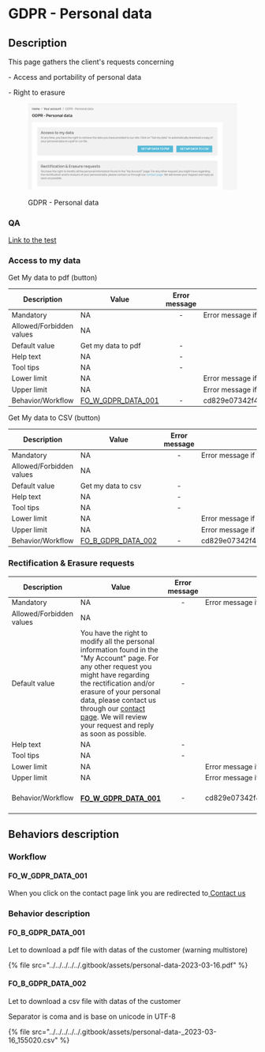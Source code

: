 # GDPR - Personal data

## Description

This page gathers the client's requests concerning

&#x20;\- Access and portability of personal data&#x20;

\-  Right to erasure



<figure><img src="../../../../../.gitbook/assets/image (17) (1).png" alt=""><figcaption><p>GDPR - Personal data</p></figcaption></figure>

### QA&#x20;

[Link to the test](https://build.prestashop-project.org/test-scenarios/scenarios/modules/ps-gdpr.html)

### Access to my data

Get My data to pdf (button)

<table><thead><tr><th width="200">Description</th><th>Value</th><th align="center">Error message</th><th data-hidden></th></tr></thead><tbody><tr><td>Mandatory</td><td>NA</td><td align="center">-</td><td>Error message if not allowed</td></tr><tr><td>Allowed/Forbidden values</td><td>NA</td><td align="center"></td><td></td></tr><tr><td>Default value</td><td> Get my data to pdf</td><td align="center">-</td><td></td></tr><tr><td>Help text</td><td>NA</td><td align="center">-</td><td></td></tr><tr><td>Tool tips</td><td>NA</td><td align="center">-</td><td></td></tr><tr><td>Lower limit</td><td>NA</td><td align="center"></td><td>Error message if bellow the limit</td></tr><tr><td>Upper limit</td><td>NA</td><td align="center"></td><td>Error message if up to the limit</td></tr><tr><td>Behavior/Workflow</td><td><a href="gdpr-personal-data.md#fo_b_gdpr_data_001">FO_W_GDPR_DATA_001</a></td><td align="center">-</td><td>cd829e07342f4c6e9017c9808ca68fba</td></tr></tbody></table>



Get My data to CSV (button)

<table><thead><tr><th width="200">Description</th><th>Value</th><th align="center">Error message</th><th data-hidden></th></tr></thead><tbody><tr><td>Mandatory</td><td>NA</td><td align="center">-</td><td>Error message if not allowed</td></tr><tr><td>Allowed/Forbidden values</td><td>NA</td><td align="center"></td><td></td></tr><tr><td>Default value</td><td> Get my data to csv</td><td align="center">-</td><td></td></tr><tr><td>Help text</td><td>NA</td><td align="center">-</td><td></td></tr><tr><td>Tool tips</td><td>NA</td><td align="center">-</td><td></td></tr><tr><td>Lower limit</td><td>NA</td><td align="center"></td><td>Error message if bellow the limit</td></tr><tr><td>Upper limit</td><td>NA</td><td align="center"></td><td>Error message if up to the limit</td></tr><tr><td>Behavior/Workflow</td><td><a href="gdpr-personal-data.md#fo_b_gdpr_data_002">FO_B_GDPR_DATA_002</a></td><td align="center">-</td><td>cd829e07342f4c6e9017c9808ca68fba</td></tr></tbody></table>

### Rectification & Erasure requests



<table><thead><tr><th width="200">Description</th><th>Value</th><th align="center">Error message</th><th data-hidden></th></tr></thead><tbody><tr><td>Mandatory</td><td>NA</td><td align="center">-</td><td>Error message if not allowed</td></tr><tr><td>Allowed/Forbidden values</td><td>NA</td><td align="center"></td><td></td></tr><tr><td>Default value</td><td>You have the right to modify all the personal information found in the "My Account" page. For any other request you might have regarding the rectification and/or erasure of your personal data, please contact us through our <a href="https://maboutique801.demo-niak.prestashop.net/gb/contact-us">contact page</a>. We will review your request and reply as soon as possible.</td><td align="center">-</td><td></td></tr><tr><td>Help text</td><td>NA</td><td align="center">-</td><td></td></tr><tr><td>Tool tips</td><td>NA</td><td align="center">-</td><td></td></tr><tr><td>Lower limit</td><td>NA</td><td align="center"></td><td>Error message if bellow the limit</td></tr><tr><td>Upper limit</td><td>NA</td><td align="center"></td><td>Error message if up to the limit</td></tr><tr><td>Behavior/Workflow</td><td><h4><a href="gdpr-personal-data.md#fo_w_gdpr_data_001-1">FO_W_GDPR_DATA_001</a></h4></td><td align="center">-</td><td>cd829e07342f4c6e9017c9808ca68fba</td></tr></tbody></table>

###

## Behaviors description



### Workflow

#### FO\_W\_GDPR\_DATA\_001

When you click on the contact page link you are redirected to[ Contact us](../../contact-us.md)

### Behavior description

#### FO\_B\_GDPR\_DATA\_001

Let to download a pdf file with datas of the customer (warning multistore)

{% file src="../../../../../.gitbook/assets/personal-data-2023-03-16.pdf" %}

#### FO\_B\_GDPR\_DATA\_002

Let to download a csv file with datas of the customer

Separator is coma and is base on unicode in UTF-8

{% file src="../../../../../.gitbook/assets/personal-data-_2023-03-16_155020.csv" %}
